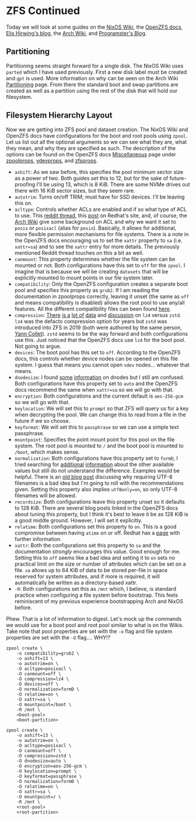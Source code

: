 # ZFS Continued

Today we will look at some guides on
the [NixOS Wiki](https://nixos.wiki/wiki/ZFS),
the [OpenZFS docs](https://openzfs.github.io/openzfs-docs/Getting%20Started/NixOS/index.html),
[Elis Hirwing's blog](https://elis.nu/blog/2019/08/encrypted-zfs-mirror-with-mirrored-boot-on-nixos/),
the [Arch Wiki](https://wiki.archlinux.org/title/ZFS),
and [Programster's Blog](https://blog.programster.org/zfs-cheatsheet).

## Partitioning

Partitioning seems straight forward for a single disk. The NixOS Wiki uses `parted` which I have used previously. First a new disk label must be created and `gpt` is used. More information on why can be seen on the Arch Wiki [Partitioning](https://wiki.archlinux.org/title/Partitioning#GUID_Partition_Table) page. From there the standard boot and swap partitions are created as well as a partition using the rest of the disk that will hold our filesystem.

## Filesystem Hierarchy Layout

Now we are getting into ZFS pool and dataset creation. The NixOS Wiki and OpenZFS docs have configurations for the boot and root pools using `zpool`. Let us list out all the optional arguments so we can see what they are, what they mean, and why they are specified as such. The description of the options can be found on the OpenZFS docs
[Miscellaneous](https://openzfs.github.io/openzfs-docs/man/7/index.html) page under
[zpoolprops](https://openzfs.github.io/openzfs-docs/man/7/zpoolprops.7.html),
[vdevprops](https://openzfs.github.io/openzfs-docs/man/7/vdevprops.7.html),
and
[zfsprops](https://openzfs.github.io/openzfs-docs/man/7/zfsprops.7.html#).

* `ashift`: As we saw before, this specifies the pool minimum sector size as a power of two. Both guides set this to 12, but for the sake of future-proofing I'll be using 13, which is 8 KiB. There are some NVMe drives out there with 16 KiB sector sizes, but they seem rare.
* `autotrim`: Turns on/off TRIM; must have for SSD devices. I'll be leaving this on.
* `acltype`: Controls whether ACLs are enabled and if so what type of ACL to use. This [reddit thread](https://www.reddit.com/r/zfs/comments/dltik7/whats_the_purpose_of_the_acltype_property/), this [post](https://www.redhat.com/sysadmin/linux-access-control-lists) on Redhat's site, and, of course, the [Arch Wiki](https://wiki.archlinux.org/title/Access_Control_Lists) give some background on ACL and why we want it set to `posix` or `posixacl` (alias for `posix`). Basically, it allows for additional, more flexible permission mechanisms for file systems. There is a note in the OpenZFS docs encouraging us to set the `xattr` property to `sa` (i.e. `xattr=sa`) and to see the `xattr` entry for more details. The previously mentioned Reddit thread touches on this a bit as well.
* `canmount`: This property determines whether the file system can be mounted or not. Both configurations have this set to `off` for the `zpool`. I imagine that is because we will be creating `datasets` that will be explicitly mounted to mount points in our file system later.
* `compatibility`: Only the OpenZFS configuration creates a separate boot pool and specifies this property as `grub2`. If I am reading the documentation in zpoolprops correctly, leaving it unset (the same as `off` and means compatibility is disabled) allows the root pool to use any/all features. All the different compatibility files can been found [here](https://github.com/openzfs/zfs/tree/master/cmd/zpool/compatibility.d).
* `compression`: [There](https://www.reddit.com/r/zfs/comments/mdph5g/openzfs_203_and_zstd_vs_openzfs_086_and_lz4/) [is a](https://github.com/openzfs/zfs/pull/9735) [lot of](https://www.reddit.com/r/zfs/comments/orzpuy/zstd_vs_lz4_for_nvme_ssds/) [data](https://indico.fnal.gov/event/16264/contributions/36466/attachments/22610/28037/Zstd__LZ4.pdf) and [discussion](https://news.ycombinator.com/item?id=23210491) on `lz4` versus `zstd`. `lz4` was the defacto compression option for years but `zstd` was introduced into ZFS in 2019 (both were authored by the same person, [Yann Collet](https://github.com/Cyan4973)). `zstd` seems to be the way forward and both configurations use this. Just noticed that the OpenZFS docs use `lz4` for the boot pool. Not going to argue.
* `devices`: The boot pool has this set to `off`. According to the OpenZFS docs, this controls whether device nodes can be opened on this file system. I guess that means you cannot open `vdev` nodes... whatever that means.
* `dnodesize`: I found [some](https://openzfs.org/wiki/Documentation/DnodeSync) [information](https://utcc.utoronto.ca/~cks/space/blog/solaris/ZFSBroadDiskStructure) on dnodes but I still am confused. Both configurations have this property set to `auto` and the OpenZFS docs recommend the same when `xattr=sa` so we will go with that.
* `encryption`: Both configurations and the current default is `aes-256-gcm` so we will go with that.
* `keylocation`: We will set this to `prompt` so that ZFS will query us for a key when decrypting the pool. We can change this to read from a file in the future if we so choose.
* `keyformat`: We will set this to `passphrase` so we can use a simple text passphrase.
* `mountpoint`: Specifies the point mount point for this pool on the file system. The root pool is mounted to `/` and the boot pool is mounted to `/boot`, which makes sense.
* `normalization`: Both configurations have this property set to `formD`, I tried searching for [additional](https://docs.oracle.com/cd/E78901_01/html/E78912/gpssl.html) [information](https://www.truenas.com/community/threads/modern-guidance-on-zfs-casesensitivity-normalization-and-utf8only-properties.73636/post-511838) about the other available values but still do not understand the difference. Examples would be helpful. There is an [old blog post](https://utcc.utoronto.ca/~cks/space/blog/linux/ForcedUTF8Filenames) discussing why requiring UTF-8 filenames is a bad idea but I'm going to roll with the recommendations given. Setting this property also implies `utf8only=on`, so only UTF-8 filenames will be allowed.
* `recordsize`: Both configurations leave this property unset so it defaults to 128 KiB. There are several blog posts linked in the OpenZFS docs about tuning this property, but I think it's best to leave it be as 128 KiB is a good middle ground. However, I will set it explicitly.
* `relatime`: Both configurations set this property to `on`. This is a good compromise between having `atime` on or off. Redhat has a [page](https://access.redhat.com/documentation/en-us/red_hat_enterprise_linux/6/html/power_management_guide/relatime) with further information.
* `xattr`: Both the configurations set this property to `sa` and the documentation *strongly* encourages this value. Good enough for me. Setting this to `off` seems like a bad idea and setting it to `on` sets no practical limit on the size or number of attributes which can be set on a file. `sa` allows up to 64 KiB of data to be stored per-file in space reserved for system attributes, and if more is required, it will automatically be written as a directory-based xattr.
* `-R`: Both configurations set this as `/mnt` which, I believe, is standard practice when configuring a file system before bootstrap. This feels reminiscent of my previous experience bootstrapping Arch and NixOS before.

Phew. That is a lot of information to digest. Let's mock up the commands we would use for a boot pool and root pool similar to what is on the Wikis. Take note that pool properties are set with the `-o` flag and file system properties are set with the `-O` flag.... WHY!?

```shell
zpool create \
    -o compatibility=grub2 \
    -o ashift=13 \
    -o autotrim=on \
    -O acltype=posixacl \
    -O canmount=off \
    -O compression=lz4 \
    -O devices=off \
    -O normalization=formD \
    -O relatime=on \
    -O xattr=sa \
    -O mountpoint=/boot \
    -R /mnt \
    <boot-pool>
    <boot-partition>
```

```shell
zpool create \
    -o ashift=13 \
    -o autotrim=on \
    -O acltype=posixacl \
    -O canmount=off \
    -O compression=zstd \
    -O dnodesize=auto \
    -O encryption=aes-256-gcm \
    -O keylocation=prompt \
    -O keyformat=passphrase \
    -O normalization=formD \
    -O relatime=on \
    -O xattr=sa \
    -O mountpoint=/ \
    -R /mnt \
    <root-pool>
    <root-partition>
```
